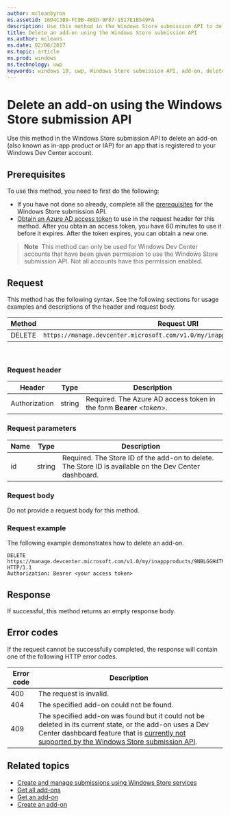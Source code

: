 ---author: mcleanbyronms.assetid: 16D4C3B9-FC9B-46ED-9F87-1517E1B549FAdescription: Use this method in the Windows Store submission API to delete an add-on for an app that is registered to your Windows Dev Center account.title: Delete an add-on using the Windows Store submission APIms.author: mcleansms.date: 02/08/2017ms.topic: articlems.prod: windowsms.technology: uwpkeywords: windows 10, uwp, Windows Store submission API, add-on, delete, in-app product, IAP---# Delete an add-on using the Windows Store submission APIUse this method in the Windows Store submission API to delete an add-on (also known as in-app product or IAP) for an app that is registered to your Windows Dev Center account.## PrerequisitesTo use this method, you need to first do the following:* If you have not done so already, complete all the [prerequisites](create-and-manage-submissions-using-windows-store-services.md#prerequisites) for the Windows Store submission API.* [Obtain an Azure AD access token](create-and-manage-submissions-using-windows-store-services.md#obtain-an-azure-ad-access-token) to use in the request header for this method. After you obtain an access token, you have 60 minutes to use it before it expires. After the token expires, you can obtain a new one.>**Note**&nbsp;&nbsp;This method can only be used for Windows Dev Center accounts that have been given permission to use the Windows Store submission API. Not all accounts have this permission enabled.## RequestThis method has the following syntax. See the following sections for usage examples and descriptions of the header and request body.| Method | Request URI                                                      ||--------|------------------------------------------------------------------|| DELETE    | ```https://manage.devcenter.microsoft.com/v1.0/my/inappproducts/{inAppProductId}``` |<span/> ### Request header| Header        | Type   | Description                                                                 ||---------------|--------|-----------------------------------------------------------------------------|| Authorization | string | Required. The Azure AD access token in the form **Bearer** &lt;*token*&gt;. |<span/>### Request parameters| Name        | Type   | Description                                                                 ||---------------|--------|-----------------------------------------------------------------------------|| id | string | Required. The Store ID of the add-on to delete. The Store ID is available on the Dev Center dashboard.  |<span/>### Request bodyDo not provide a request body for this method.<span/>### Request exampleThe following example demonstrates how to delete an add-on.```DELETE https://manage.devcenter.microsoft.com/v1.0/my/inappproducts/9NBLGGH4TNMP HTTP/1.1Authorization: Bearer <your access token>```## ResponseIf successful, this method returns an empty response body.## Error codesIf the request cannot be successfully completed, the response will contain one of the following HTTP error codes.| Error code |  Description                                                                                                                                                                           ||--------|------------------|| 400  | The request is invalid. || 404  | The specified add-on could not be found.  || 409  | The specified add-on was found but it could not be deleted in its current state, or the add-on uses a Dev Center dashboard feature that is [currently not supported by the Windows Store submission API](create-and-manage-submissions-using-windows-store-services.md#not_supported). |   <span/>## Related topics* [Create and manage submissions using Windows Store services](create-and-manage-submissions-using-windows-store-services.md)* [Get all add-ons](get-all-add-ons.md)* [Get an add-on](get-an-add-on.md)* [Create an add-on](create-an-add-on.md)